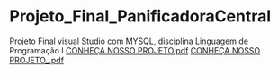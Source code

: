 # Projeto_Final_PanificadoraCentral
Projeto Final visual Studio com MYSQL, disciplina Linguagem de Programação I 
[CONHEÇA NOSSO PROJETO.pdf](https://github.com/guilhermehenrsilva/Projeto_Final_PanificadoraCentral/files/10171864/CONHECA.NOSSO.PROJETO.pdf)
[CONHEÇA NOSSO PROJETO_.pdf](https://github.com/guilhermehenrsilva/Projeto_Final_PanificadoraCentral/files/10171982/CONHECA.NOSSO.PROJETO_.pdf)
